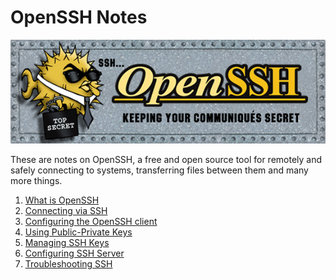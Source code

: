 # OpenSSH Notes

![OpenSSH Logo](img/openssh.png)

These are notes on OpenSSH, a free and open source tool for remotely and safely
connecting to systems, transferring files between them and many more things.

1. [What is OpenSSH](01-what-is-openssh.md)
1. [Connecting via SSH](02-connecting-via-ssh.md)
1. [Configuring the OpenSSH client](03-configuring-the-openssh-client.md)
1. [Using Public-Private Keys](04-using-public-private-keys.md)
1. [Managing SSH Keys](05-managing-ssh-keys.md)
1. [Configuring SSH Server](06-configuring-ssh-server.md)
1. [Troubleshooting SSH](07-troubleshooting-ssh.md)
